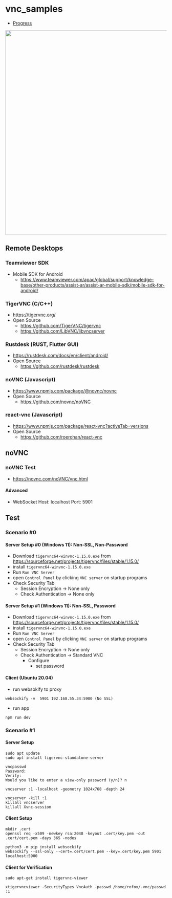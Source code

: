 # vnc_samples

- [Progress](PROGRESS.md)

<img src="./docs/screenshots/screenshot_2025_04_29_0.gif" width="640">

## Remote Desktops
### Teamviewer SDK
* Mobile SDK for Android
  * https://www.teamviewer.com/apac/global/support/knowledge-base/other-products/assist-ar/assist-ar-mobile-sdk/mobile-sdk-for-android/
### TigerVNC (C/C++)
* https://tigervnc.org/
* Open Source
  * https://github.com/TigerVNC/tigervnc
  * https://github.com/LibVNC/libvncserver
### Rustdesk (RUST, Flutter GUI)
* https://rustdesk.com/docs/en/client/android/
 * Open Source
   * https://github.com/rustdesk/rustdesk
### noVNC (Javascript)
* https://www.npmjs.com/package/@novnc/novnc
* Open Source
  * https://github.com/novnc/noVNC
### react-vnc (Javascript)
* https://www.npmjs.com/package/react-vnc?activeTab=versions
* Open Source
  * https://github.com/roerohan/react-vnc

## noVNC

### noVNC Test
* https://novnc.com/noVNC/vnc.html

#### Advanced
* WebSocket
Host: localhost
Port: 5901

## Test

### Scenario #0

#### Server Setup #0 (Windows 11): Non-SSL, Non-Password
* Download `tigervnc64-winvnc-1.15.0.exe` from https://sourceforge.net/projects/tigervnc/files/stable/1.15.0/
* install `tigervnc64-winvnc-1.15.0.exe`
* Run `Run VNC Server`
* open `Control Panel` by clicking `VNC server` on startup programs
* Check Security Tab
  * Session Encryption -> None only
  * Check Authentication -> None only

#### Server Setup #1 (Windows 11): Non-SSL, Password
* Download `tigervnc64-winvnc-1.15.0.exe` from https://sourceforge.net/projects/tigervnc/files/stable/1.15.0/
* install `tigervnc64-winvnc-1.15.0.exe`
* Run `Run VNC Server`
* open `Control Panel` by clicking `VNC server` on startup programs
* Check Security Tab
  * Session Encryption -> None only
  * Check Authentication -> Standard VNC
    * Configure
      * set password

#### Client  (Ubuntu 20.04)
* run websokify to proxy
```
websockify -v  5901 192.168.55.34:5900 (No SSL)
```
* run app
```
npm run dev
```
### Scenario #1

#### Server Setup
```
sudo apt update
sudo apt install tigervnc-standalone-server
```
```
vncpasswd
Password:
Verify:
Would you like to enter a view-only password (y/n)? n
```
```
vncserver :1 -localhost -geometry 1024x768 -depth 24
```
```
vncserver -kill :1
killall vncserver
killall Xvnc-session
```
#### Client Setup
```
mkdir .cert
openssl req -x509 -newkey rsa:2048 -keyout .cert/key.pem -out .cert/cert.pem -days 365 -nodes
```
```
python3 -m pip install websockify
websockify --ssl-only --cert=.cert/cert.pem --key=.cert/key.pem 5901 localhost:5900
```

#### Client for Verification
```
sudo apt-get install tigervnc-viewer

xtigervncviewer -SecurityTypes VncAuth -passwd /home/rofox/.vnc/passwd :1
```

